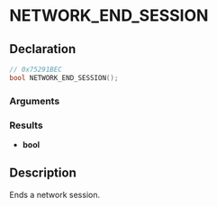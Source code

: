 # NETWORK_END_SESSION

## Declaration
```cpp
// 0x75291BEC
bool NETWORK_END_SESSION();
```

### Arguments

### Results
- **bool**

## Description
Ends a network session.